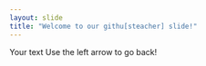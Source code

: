 ```yaml
---
layout: slide
title: "Welcome to our githu[steacher] slide!"
---
```

Your text
Use the left arrow to go back!

